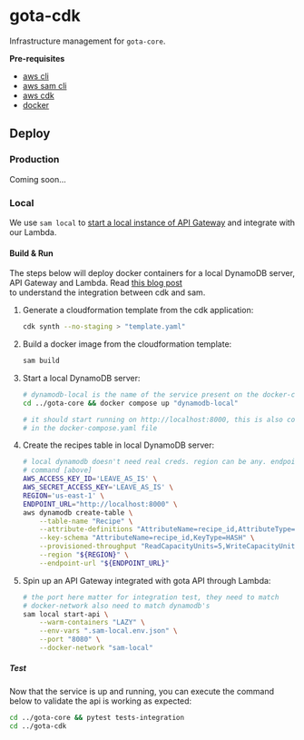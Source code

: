 # gota-cdk

Infrastructure management for `gota-core`.

**Pre-requisites**

-   [aws cli](https://docs.aws.amazon.com/cli/latest/userguide/cli-chap-getting-started.html)
-   [aws sam cli](https://docs.aws.amazon.com/serverless-application-model/latest/developerguide/serverless-sam-cli-install-mac.html)
-   [aws cdk](https://docs.aws.amazon.com/cdk/v2/guide/cli.html)
-   [docker](https://docs.docker.com/get-docker/)

## Deploy

### Production

Coming soon...

### Local

We use `sam local` to [start a local instance of API Gateway](https://docs.aws.amazon.com/serverless-application-model/latest/developerguide/serverless-sam-cli-using-start-api.html) and integrate with our Lambda.

#### Build & Run

The steps below will deploy docker containers for a local DynamoDB server, API Gateway and Lambda.
Read [this blog post](https://medium.com/@mahesh_61440/using-aws-cdk-to-quickly-create-a-proof-of-concept-dca2696fad77)  
to understand the integration between cdk and sam.

1. Generate a cloudformation template from the cdk application:
    ```bash
    cdk synth --no-staging > "template.yaml"
    ```
1. Build a docker image from the cloudformation template:
    ```bash
    sam build
    ```
1. Start a local DynamoDB server:

    ```bash
    # dynamodb-local is the name of the service present on the docker-compose.yaml file
    cd ../gota-core && docker compose up "dynamodb-local"

    # it should start running on http://localhost:8000, this is also configured
    # in the docker-compose.yaml file
    ```

1. Create the recipes table in local DynamoDB server:
    ```bash
    # local dynamodb doesn't need real creds. region can be any. endpoint is from the previous
    # command [above]
    AWS_ACCESS_KEY_ID='LEAVE_AS_IS' \
    AWS_SECRET_ACCESS_KEY='LEAVE_AS_IS' \
    REGION='us-east-1' \
    ENDPOINT_URL="http://localhost:8000" \
    aws dynamodb create-table \
        --table-name "Recipe" \
        --attribute-definitions "AttributeName=recipe_id,AttributeType=S" \
        --key-schema "AttributeName=recipe_id,KeyType=HASH" \
        --provisioned-throughput "ReadCapacityUnits=5,WriteCapacityUnits=5" \
        --region "${REGION}" \
        --endpoint-url "${ENDPOINT_URL}"
    ```
1. Spin up an API Gateway integrated with gota API through Lambda:
    ```bash
    # the port here matter for integration test, they need to match
    # docker-network also need to match dynamodb's
    sam local start-api \
        --warm-containers "LAZY" \
        --env-vars ".sam-local.env.json" \
        --port "8080" \
        --docker-network "sam-local"
    ```

##### Test

Now that the service is up and running, you can execute the command below to validate the
api is working as expected:

```bash
cd ../gota-core && pytest tests-integration
cd ../gota-cdk
```
